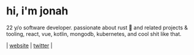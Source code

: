 # hi, i'm jonah

22 y/o software developer.  passionate about rust 🦀 and related projects & tooling, react, vue, kotlin, mongodb, kubernetes, and cool shit like that.

| [website](https://jonahseguin.com) | [twitter](https://twitter.com/jonahseguin) |

